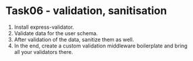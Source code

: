 # Task06 - validation, sanitisation

1. Install express-validator.
2. Validate data for the user schema.
3. After validation of the data, sanitize them as well.
4. In the end, create a custom validation middleware boilerplate and bring all your validators there.
